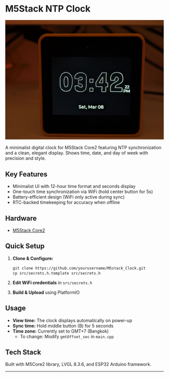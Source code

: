 # M5Stack NTP Clock

![M5Stack Clock Display](M5stack_clock.jpg)

A minimalist digital clock for M5Stack Core2 featuring NTP synchronization and a clean, elegant display. Shows time, date, and day of week with precision and style.

## Key Features

- Minimalist UI with 12-hour time format and seconds display
- One-touch time synchronization via WiFi (hold center button for 5s)
- Battery-efficient design (WiFi only active during sync)
- RTC-backed timekeeping for accuracy when offline

## Hardware

- [M5Stack Core2](https://shop.m5stack.com/products/m5stack-core2-esp32-iot-development-kit)

## Quick Setup

1. **Clone & Configure:**
   ```
   git clone https://github.com/yourusername/M5stack_Clock.git
   cp src/secrets.h.template src/secrets.h
   ```

2. **Edit WiFi credentials** in `src/secrets.h`

3. **Build & Upload** using PlatformIO

## Usage

- **View time:** The clock displays automatically on power-up
- **Sync time:** Hold middle button (B) for 5 seconds
- **Time zone:** Currently set to GMT+7 (Bangkok)
  - To change: Modify `gmtOffset_sec` in `main.cpp`

## Tech Stack

Built with M5Core2 library, LVGL 8.3.6, and ESP32 Arduino framework.

---
